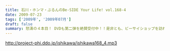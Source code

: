 ```yaml
---
title: 石川・ホンマ・ぶるんのBe-SIDE Your Life! vol.168-4
date: 2009-07-23
tags: ['2009年', '2009年07月']
draft: false
summary: 怒濤の４本目！ DVDも第二弾を絶賛受付中！！是非とも、ビーサイショップを訪れてみてください～～収録は、夜半まで続き、ホンマさん・ぶるんサンは終電で帰っていきました・・・NAMAE
---
```


http://project-phi.ddo.jp/ishikawa/ishikawa168_4.mp3
